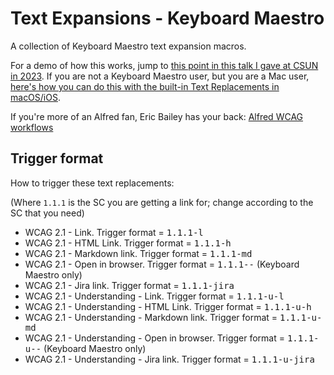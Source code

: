 # Text Expansions - Keyboard Maestro

A collection of Keyboard Maestro text expansion macros.

For a demo of how this works, jump to [this point in this talk I gave at CSUN in 2023](https://youtu.be/9U5MxcWquXA?feature=shared&t=1137). If you are not a Keyboard Maestro user, but you are a Mac user, [here's how you can do this with the built-in Text Replacements in macOS/iOS](https://youtu.be/9U5MxcWquXA?feature=shared&t=1318).

If you're more of an Alfred fan, Eric Bailey has your back: [Alfred WCAG workflows](https://github.com/ericwbailey/alfred-wcag-workflow)

## Trigger format

How to trigger these text replacements:

(Where `1.1.1` is the SC you are getting a link for; change according to the SC that you need)

* WCAG 2.1 - Link. Trigger format = <kbd>1.1.1-l</kbd>
* WCAG 2.1 - HTML Link. Trigger format = <kbd>1.1.1-h</kbd>
* WCAG 2.1 - Markdown link. Trigger format = <kbd>1.1.1-md</kbd>
* WCAG 2.1 - Open in browser. Trigger format = <kbd>1.1.1--</kbd> (Keyboard Maestro only)
* WCAG 2.1 - Jira link. Trigger format = <kbd>1.1.1-jira</kbd>
* WCAG 2.1 - Understanding - Link. Trigger format = <kbd>1.1.1-u-l</kbd>
* WCAG 2.1 - Understanding - HTML Link. Trigger format = <kbd>1.1.1-u-h</kbd>
* WCAG 2.1 - Understanding - Markdown link. Trigger format = <kbd>1.1.1-u-md</kbd>
* WCAG 2.1 - Understanding - Open in browser. Trigger format = <kbd>1.1.1-u--</kbd> (Keyboard Maestro only)
* WCAG 2.1 - Understanding - Jira link. Trigger format = <kbd>1.1.1-u-jira</kbd>
